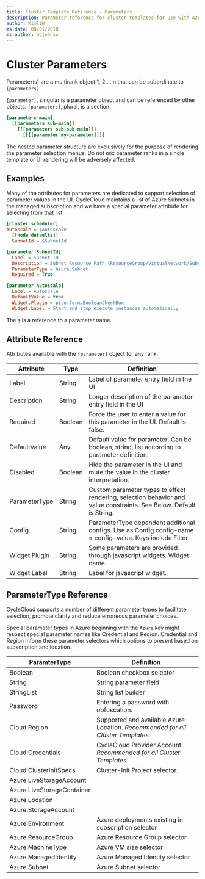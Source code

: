 ```yaml
---
title: Cluster Template Reference - Parameters
description: Parameter reference for cluster templates for use with Azure CycleCloud
author: KimliW
ms.date: 08/01/2018
ms.author: adjohnso
---
```


# Cluster Parameters

Parameter(s) are a multirank object 1, 2 ... n that can be subordinate
to `[parameters]`.

`[parameter]`, singular is a parameter object and can be referenced by other objects.
`[parameters]`, plural, is a section.  

``` ini
[parameters main]
  [[parameters sub-main]]
    [[[parameters sub-sub-main]]]
      [[[[parameter my-parameter]]]]
```

The nested parameter structure are exclusively for the purpose of rendering the
parameter selection menus. Do not mix parameter ranks in a single template or UI
rendering will be adversely affected.

## Examples

Many of the attributes for parameters are dedicated to support selection of
parameter values in the UI. CycleCloud maintains a list of Azure Subnets in the
managed subscription and we have a special parameter attribute for selecting from
that list.

``` ini
[cluster scheduler]
Autoscale = $Autoscale
  [[node defaults]]
  SubnetId = $SubnetId

[parameter SubnetId]
  Label = Subnet ID
  Description = Subnet Resource Path (ResourceGroup/VirtualNetwork/Subnet)
  ParameterType = Azure.Subnet
  Required = True

[parameter Autoscale]
  Label = Autoscale
  DefaultValue = true
  Widget.Plugin = pico.form.BooleanCheckBox
  Widget.Label = Start and stop execute instances automatically
```
The `$` is a reference to a parameter name.

## Attribute Reference

Attributes available with the `[parameter]` object for any rank.

Attribute | Type | Definition
------ | ----- | ----------
Label | String | Label of parameter entry field in the UI
Description | String | Longer description of the parameter entry field in the UI
Required | Boolean | Force the user to enter a value for this parameter in the UI. Default is false.
DefaultValue | Any | Default value for parameter. Can be boolean, string, list according to parameter definition.
Disabled | Boolean | Hide the parameter in the UI and mute the value in the cluster interpretation.
ParameterType | String | Custom parameter types to effect rendering, selection behavior and value constraints. See Below. Default is String.
Config. | String | ParameterType dependent additional configs. Use as Config.config-name = config-value. Keys include Filter
Widget.Plugin | String | Some parameters are provided through javascript widgets. Widget name.
Widget.Label | String | Label for javascript widget.

## ParameterType Reference

CycleCloud supports a number of different parameter types to facilitate selection,
promote clarity and reduce erroneous parameter choices.

Special parameter types in Azure beginning with the `Azure` key might respect special
parameter names like Credential and Region. Credential and Region inform these
parameter selectors which options to present based on subscription and location.

ParamterType | Definition
------ | ----------
Boolean | Boolean checkbox selector
String | String parameter field
StringList | String list builder
Password | Entering a password with obfuscation.
Cloud.Region | Supported and available Azure Location. *Recommended for all Cluster Templates.*
Cloud.Credentials | CycleCloud Provider Account. *Recommended for all Cluster Templates.*
Cloud.ClusterInitSpecs | Cluster-Init Project selector.
Azure.LiveStorageAccount |
Azure.LiveStorageContainer |
Azure.Location |
Azure.StorageAccount |
Azure.Environment | Azure deployments existing in subscription selector
Azure.ResourceGroup | Azure Resource Group selector
Azure.MachineType | Azure VM size selector
Azure.ManagedIdentity | Azure Managed Identity selector
Azure.Subnet | Azure Subnet selector
